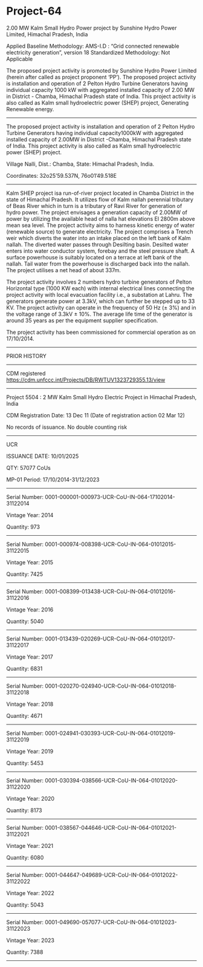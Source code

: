 # Project-64
2.00 MW Kalm Small Hydro Power project by Sunshine Hydro Power Limited, Himachal Pradesh, India

Applied Baseline Methodology:
AMS-I.D : “Grid connected renewable electricity
generation”, version 18
Standardized Methodology: Not Applicable

The proposed project activity is promoted by Sunshine Hydro Power Limited (herein after called as project proponent ‘PP’). The proposed project activity is installation and operation of 2 Pelton Hydro Turbine Generators having individual capacity 1000 kW with aggregated installed capacity of 2.00 MW in District - Chamba, Himachal Pradesh state of India. This project activity is also called as Kalm small hydroelectric power (SHEP) project, Generating Renewable energy.
_________
The proposed project activity is installation and operation of 2 Pelton Hydro Turbine
Generators having individual capacity1000kW with aggregated installed capacity of 2.00MW in District
-Chamba, Himachal Pradesh state of India. This project activity is also called as Kalm small hydroelectric
power (SHEP) project.

Village Nalli, Dist.: Chamba, State: Himachal 
Pradesh, India.

Coordinates: 32o25’59.537N, 76o01’49.518E
___________
Kalm SHEP project isa run-of-river project located in Chamba District in the state of Himachal Pradesh.
It utilizes flow of Kalm nallah perennial tributary of Beas River which in turn is a tributary of Ravi River
for generation of hydro power. The project envisages a generation capacity of 2.00MW of power by
utilizing the available head of nalla hat elevations El 2800m above mean sea level. The project activity
aims to harness kinetic energy of water (renewable source) to generate electricity. The project comprises
a Trench weir which diverts the water into an intake placed on the left bank of Kalm nallah. The diverted
water passes through Desilting basin. Desilted water enters into water conductor system, forebay and the
steel pressure shaft. A surface powerhouse is suitably located on a terrace at left bank of the nallah. Tail
water from the powerhouse is discharged back into the nallah. The project utilises a net head of about
337m. 

The project activity involves 2 numbers hydro turbine generators of Pelton Horizontal type (1000 KW
each) with internal electrical lines connecting the project activity with local evacuation facility i.e., a substation at Lahru. The generators generate power at 3.3kV, which can further be stepped up to 33 KV. The
project activity can operate in the frequency of 50 Hz (± 3%) and in the voltage range of 3.3kV ± 10%.
The average life time of the generator is around 35 years as per the equipment supplier specification.

The project activity has been commissioned for commercial operation as on 17/10/2014.
____________
PRIOR HISTORY
____________
CDM registered https://cdm.unfccc.int/Projects/DB/RWTUV1323729355.13/view
_____________
Project 5504 : 2 MW Kalm Small Hydro Electric Project in Himachal Pradesh, India

CDM Registration Date: 13 Dec 11 (Date of registration action 02 Mar 12)

No records of issuance. No double counting risk
________________________
UCR

ISSUANCE DATE: 10/01/2025

QTY: 57077 CoUs

MP-01 Period: 17/10/2014-31/12/2023
_______________
Serial Number: 0001-000001-000973-UCR-CoU-IN-064-17102014-31122014

Vintage Year: 2014

Quantity: 973
__________
Serial Number: 0001-000974-008398-UCR-CoU-IN-064-01012015-31122015

Vintage Year: 2015

Quantity: 7425
_____________
Serial Number: 0001-008399-013438-UCR-CoU-IN-064-01012016-31122016

Vintage Year: 2016

Quantity: 5040
_____________
Serial Number: 0001-013439-020269-UCR-CoU-IN-064-01012017-31122017

Vintage Year: 2017

Quantity: 6831
__________
Serial Number: 0001-020270-024940-UCR-CoU-IN-064-01012018-31122018

Vintage Year: 2018

Quantity: 4671
____________
Serial Number: 0001-024941-030393-UCR-CoU-IN-064-01012019-31122019

Vintage Year: 2019

Quantity: 5453
_______________
Serial Number: 0001-030394-038566-UCR-CoU-IN-064-01012020-31122020

Vintage Year: 2020

Quantity: 8173
____________
Serial Number: 0001-038567-044646-UCR-CoU-IN-064-01012021-31122021

Vintage Year: 2021

Quantity: 6080
____________
Serial Number: 0001-044647-049689-UCR-CoU-IN-064-01012022-31122022

Vintage Year: 2022

Quantity: 5043
_____________
Serial Number: 0001-049690-057077-UCR-CoU-IN-064-01012023-31122023

Vintage Year: 2023

Quantity: 7388
_______________



